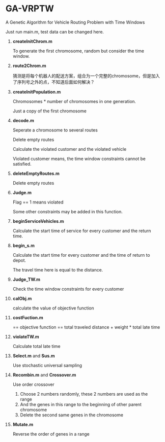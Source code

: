 # GA-VRPTW
 A Genetic Algorithm for Vehicle Routing Problem with Time Windows

Just run main.m, test data can be changed here.

1. **createInitChrom.m**

   To generate the first chromosome, random but consider the time window.
   
2. **route2Chrom.m**

   猜测是将每个机器人的配送方案，组合为一个完整的chromosome，但是加入了序列号之外的点，不知道后面如何解决？

3. **createInitPopulation.m**

   Chromosomes * number of chromosomes in one generation.

   Just a copy of the first chromosome 

4. **decode.m**

   Seperate a chromosome to several routes

   Delete empty routes
   
   Calculate the violated customer and the violated vehicle
   
   Violated customer means, the time window constraints cannot be satisfied.
   
5. **deleteEmptyRoutes.m**

   Delete empty routes

6. **Judge.m**

   Flag == 1 means violated

   Some other constraints may be added in this function.

7. **beginServiceVehicles.m** 

   Calculate the start time of service for every customer and the return time.

8. **begin_s.m**

   Calculate the start time for every customer and the time of return to depot.

   The travel time here is equal to the distance.

9. **Judge_TW.m**

   Check the time window constraints for every customer

10. **calObj.m**

    calculate the value of objective function

11. **costFuction.m**

    == objective function == total traveled distance + weight * total late time

12. **violateTW.m**

    Calculate total late time

13. **Select.m** and **Sus.m**

    Use stochastic universal sampling

14. **Recombin.m** and **Crossover.m**

    Use order crossover

    1. Choose 2 numbers randomly, these 2 numbers are used as the range
    2. And the genes in this range to the beginning of other parent chromosome
    3. Delete the second same genes in the chromosome

15. **Mutate.m**

    Reverse the order of genes in a range

